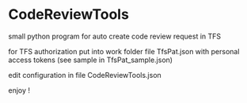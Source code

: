 # CodeReviewTools

small python program for auto create code review request in TFS

for TFS authorization put into work folder file TfsPat.json with personal access tokens (see sample in TfsPat_sample.json)

edit configuration in file CodeReviewTools.json

enjoy !
